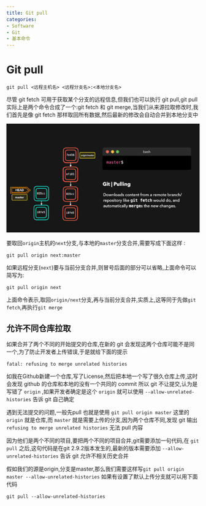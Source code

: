 ```yaml
---
title: Git pull
categories:
- Software
- Git
- 基本命令
---
```

# Git pull

```shell
git pull <远程主机名> <远程分支名>:<本地分支名>
```

尽管 git fetch 可用于获取某个分支的远程信息,但我们也可以执行 git pull,git pull 实际上是两个命令合成了一个:git fetch 和 git merge,当我们从来源拉取修改时,我们首先是像 git fetch 那样取回所有数据,然后最新的修改会自动合并到本地分支中

![](https://raw.githubusercontent.com/LuShan123888/Files/main/Pictures/2020-12-10-vS253GcLbUsfOzW.gif)

要取回`origin`主机的`next`分支,与本地的`master`分支合并,需要写成下面这样 :

```shell
git pull origin next:master
```

如果远程分支(`next`)要与当前分支合并,则冒号后面的部分可以省略,上面命令可以简写为:

```shell
git pull origin next
```

上面命令表示,取回`origin/next`分支,再与当前分支合并,实质上,这等同于先做`git fetch`,再执行`git merge`

## 允许不同仓库拉取

如果合并了两个不同的开始提交的仓库,在新的 git 会发现这两个仓库可能不是同一个,为了防止开发者上传错误,于是就给下面的提示

```
fatal: refusing to merge unrelated histories
```

如我在Github新建一个仓库,写了License,然后把本地一个写了很久仓库上传,这时会发现 github 的仓库和本地的没有一个共同的 commit 所以 git 不让提交,认为是写错了 `origin` ,如果开发者确定是这个 `origin` 就可以使用 `--allow-unrelated-histories` 告诉 git 自己确定

遇到无法提交的问题,一般先pull 也就是使用 `git pull origin master` 这里的 `origin` 就是仓库,而 `master` 就是需要上传的分支,因为两个仓库不同,发现 git 输出 `refusing to merge unrelated histories` 无法 pull 内容

因为他们是两个不同的项目,要把两个不同的项目合并,git需要添加一句代码,在 `git pull` 之后,这句代码是在git 2.9.2版本发生的,最新的版本需要添加 `--allow-unrelated-histories` 告诉 git 允许不相关历史合并

假如我们的源是origin,分支是master,那么我们需要这样写`git pull origin master --allow-unrelated-histories` 如果有设置了默认上传分支就可以用下面代码

```shell
git pull --allow-unrelated-histories
```

